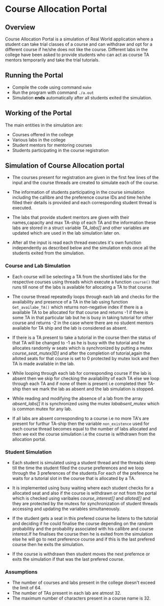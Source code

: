 # Course Allocation Portal

## Overview

Course Allocation Portal is a simulation of Real World application where a student can take trial classes of a course and can withdraw and opt for a different course if he/she does not like the course. Different labs in the college have been asked to provide students who can act as course TA mentors temporarily and take the trial tutorials.


## Running the Portal

* Compile the code using command `make`
* Run the program with command `./a.out`
* Simulation **ends** automatically after all students exited the simulation.


## Working of the Portal

The main entities in the simulation are:
  - Courses offered in the college
  - Various labs in the college
  - Student mentors for mentoring courses
  - Students participating in the course registration


## Simulation of Course Allocation portal

* The courses present for registration are given in the first few lines of the input and the course threads are created to simulate each of the course.

* The information of students participating in the course simulation including the callibre and the preference course IDs and time he/she filled their details is provided and each corresponding student thread is executed.

* The labs that provide student mentors are given with their names,capacity and max TA-ship of each TA and the information these labs are stored in a struct variable *TA_labs[]* and other variables are updated which are used in the lab simulation later on.

* After all the input is read each thread executes it's own function independently as described below and the simulation ends once all the students exited from the simulation.


### Course and Lab Simulation

* Each course will be selecting a TA from the shortlisted labs for the respective courses using threads which execute a function `course()` that runs till none of the labs is available for allocating a TA to that course.

* The course thread repeatedly loops through each lab and checks for the availability and presence of a TA in the lab using function `Get_availabe_TA()` which returns non-negative index if there is a available TA to be allocated for that course and returns -1 if there is some TA in that particular lab but he is busy in taking tutorial for other course and returns -2 in the case where there are no student mentors available for TA ship and the lab is considered as absent.

* If there is a TA present to take a tutorial in the course then the status of that TA will be changed to -1 as he is busy with the tutorial and he allocates randomly w seats which is synchronized by putting a mutex *course_seat_mutex[ID]* and after the completion of tutorial,again the alloted seats for that course is set to 0 protected by mutex lock and then TA is made available in the lab.

* While looping through each lab for corresponding course if the lab is absent then we skip for checking the availability of each TA else we loop through each TA and if none of them is present i.e completed their TA-ship then we mark the lab as absent and the lab simulation is stopped.

* While reading and modifying the absence of a lab from the array *absent_labs[]* it is synchronized using the mutex *lababsent_mutex* which is common mutex for any lab.

* If all labs are absent corresponding to a course i.e no more TA's are present for furthur TA-ship then the variable `non_existence` used for each course thread becomes equal to the number of labs allocated and then we exit the course simulation i.e the course is withdrawn from the allocation portal.


### Student Simulation

* Each student is simulated using a student thread and the threads sleep till the time the student filled the course preferences and we loop through the 3 preferences of the students.For each of the preference he waits for a tutorial slot in the course that is allocated by a TA.

* It is implemented using busy waiting where each student checks for a allocated seat and also if the course is withdrawn or not from the portal which is checked using varibales *course_interest[]* and *alloted[]* and they are protected by the mutexs for synchronization of student threads accessing and updating the variables simultaneously.

* If the student gets a seat in this prefered course he listens to the tutorial and deciding if he could finalise the course depending on the random probabilitiy and the probability associated with his callibre and course interest.If he finalises the course then he is exited from the simulation else he will go to next preference course and if this is the last prefered course then he exits the simulation.

* If the course is withdrawn then student moves the next prefernce or exits the simulation if that was the last prefered course.


### Assumptions

* The number of courses and labs present in the college doesn't exceed the limit of 64.
* The number of TAs present in each lab are atmost 32.
* The maximum number of characters present in a course name is 32.
